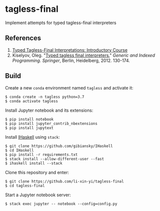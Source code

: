 # tagless-final

Implement attempts for typed tagless-final interpreters


## References

1. [Typed Tagless-Final Interpretations: Introductory Course](http://okmij.org/ftp/tagless-final/course/index.html)
2. Kiselyov, Oleg. "[Typed tagless final interpreters.](http://okmij.org/ftp/tagless-final/course/lecture.pdf)" *Generic and Indexed Programming. Springer*, Berlin, Heidelberg, 2012. 130-174.

## Build

Create a new `conda` environment named `tagless` and activate it:

```
$ conda create -n tagless python=3.7
$ conda activate tagless
```

Install Jupyter notebook and its extensions:

```
$ pip install notebook
$ pip install jupyter_contrib_nbextensions
$ pip install jupytext
```

Install [IHaskell](https://github.com/gibiansky/IHaskell) using `stack`:

```
$ git clone https://github.com/gibiansky/IHaskell
$ cd IHaskell
$ pip install -r requirements.txt
$ stack install --allow-different-user --fast
$ ihaskell install --stack
```

Clone this repository and enter:

```
$ git clone https://github.com/li-xin-yi/tagless-final
$ cd tagless-final
```

Start a Jupyter notebook server:

```
$ stack exec jupyter -- notebook --config=config.py
```

